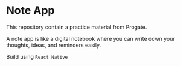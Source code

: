 # Note App

This repository contain a practice material from Progate.

A note app is like a digital notebook where you can write down your thoughts, ideas, and reminders easily. 

Build using `React Native`